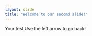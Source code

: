 ```yaml
---
layout: slide
title: "Welcome to our secomd slide!"
---
```

Your test
Use the left arrow to go back!

